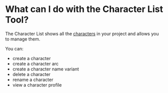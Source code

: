 # What can I do with the Character List Tool?

The Character List shows all the [characters](/What%20is.../a%20Character.md) in your project and allows you to manage them.

You can:

- create a character
- create a character arc 
- create a character name variant
- delete a character 
- rename a character
- view a character profile



